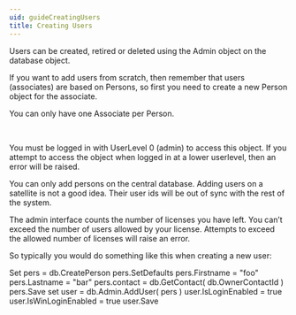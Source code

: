 ```yaml
---
uid: guideCreatingUsers
title: Creating Users
---
```


Users can be created, retired or deleted using the Admin object on the database object.

If you want to add users from scratch, then remember that users (associates) are based on Persons, so first you need to create a new Person object for the associate.

You can only have one Associate per Person.

 

You must be logged in with UserLevel 0 (admin) to access this object. If you attempt to access the object when logged in at a lower userlevel, then an error will be raised.

You can only add persons on the central database. Adding users on a satellite is not a good idea. Their user ids will be out of sync with the rest of the system.

The admin interface counts the number of licenses you have left. You can’t exceed the number of users allowed by your license. Attempts to exceed the allowed number of licenses will raise an error.

So typically you would do something like this when creating a new user:

Set pers = db.CreatePerson
pers.SetDefaults
pers.Firstname = "foo"
pers.Lastname = "bar"
pers.contact = db.GetContact( db.OwnerContactId )
pers.Save
set user = db.Admin.AddUser( pers )
user.IsLoginEnabled = true
user.IsWinLoginEnabled = true
user.Save